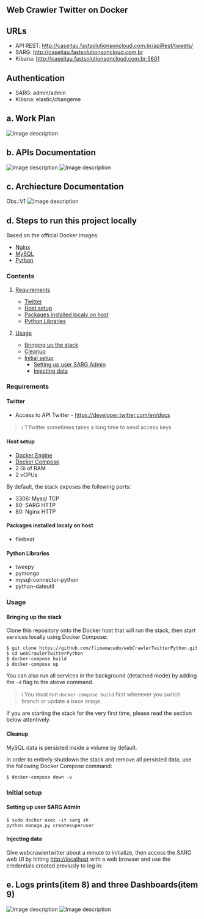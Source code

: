 ##  Web Crawler Twitter on Docker
##  URLs

* API REST: http://caseitau.fastsolutionsoncloud.com.br/apiRest/tweets/</li>
* SARG: http://caseitau.fastsolutionsoncloud.com.br</li>
* Kibana: http://caseitau.fastsolutionsoncloud.com.br:5601</li>


##  Authentication

* SARG: admin/admin
* Kibana: elastic/changeme


## a. Work Plan

![Image description](https://1drv.ms/u/s!AgIjL0PiVTRiwh3jtaGesczPSoqK?e=APVqN1)

## b. APIs Documentation 

![Image description](http://caseitau.fastsolutionsoncloud.com.br/media/media/api2.png)
![Image description](http://caseitau.fastsolutionsoncloud.com.br/media/media/api1.png)

## c. Archiecture Documentation

Obs.:V1
![Image description](http://caseitau.fastsolutionsoncloud.com.br/media/media/image005.png)

## d. Steps to run this project locally</h2>

Based on the official Docker images:

* [Nginx](https://hub.docker.com/_/nginx)
* [MySQL](https://hub.docker.com/_/mysql)
* [Python](https://hub.docker.com/_/python)


### Contents

1. [Requirements](#requirements)
   * [Twitter](#twitter)
   * [Host setup](#host-setup)
   * [Packages installed localy on host](#packages-installed-localy-on-host)
   * [Python Libraries](#python-libraries)   
   
2. [Usage](#usage)
   * [Bringing up the stack](#bringing-up-the-stack)
   * [Cleanup](#cleanup)
   * [Initial setup](#initial-setup)
     * [Setting up user SARG Admin](#setting-up-user-sarg-admin)
     * [Injecting data](#injecting-data)

### Requirements

#### Twitter

* Access to API Twitter - https://developer.twitter.com/en/docs

> :information_source: TTwitter sometimes takes a long time to send access keys

#### Host setup

* [Docker Engine](https://docs.docker.com/install/) 
* [Docker Compose](https://docs.docker.com/compose/install/)
* 2 Gi of RAM
* 2 vCPUs 

By default, the stack exposes the following ports:
* 3306: Mysql TCP
* 80: SARG HTTP
* 80: Nginx HTTP

#### Packages installed localy on host

* filebeat

#### Python Libraries

* tweepy
* pymongo
* mysql-connector-python
* python-dateutil

### Usage

#### Bringing up the stack

Clone this repository onto the Docker host that will run the stack, then start services locally using Docker Compose:

```console
$ git clone https://github.com/flimamacedo/webCrawlerTwitterPython.git
$ cd webCrawlerTwitterPython
$ docker-compose build
$ docker-compose up
```
You can also run all services in the background (detached mode) by adding the `-d` flag to the above command.

> :information_source: You must run `docker-compose build` first whenever you switch branch or update a base image.

If you are starting the stack for the very first time, please read the section below attentively.

#### Cleanup

MySQL data is persisted inside a volume by default.

In order to entirely shutdown the stack and remove all persisted data, use the following Docker Compose command:

```console
$ docker-compose down -v
```

### Initial setup

#### Setting up user SARG Admin

```console
$ sudo docker exec -it sarg sh
python manage.py createsuperuser 
```

#### Injecting data

Give webcrawlertwitter about a minute to initialize, then access the SARG web UI by hitting
[http://localhost](http://localhost) with a web browser and use the credentials created previusly  to log in:


## e. Logs prints(item 8) and three Dashboards(item 9)

![Image description](http://caseitau.fastsolutionsoncloud.com.br/media/media/dash1.png)
![Image description](http://caseitau.fastsolutionsoncloud.com.br/media/media/dash2.png)

